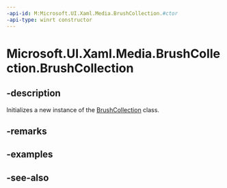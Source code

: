 ```yaml
---
-api-id: M:Microsoft.UI.Xaml.Media.BrushCollection.#ctor
-api-type: winrt constructor
---
```


<!-- Method syntax
public BrushCollection()
-->

# Microsoft.UI.Xaml.Media.BrushCollection.BrushCollection

## -description
Initializes a new instance of the [BrushCollection](brushcollection.md) class.

## -remarks

## -examples

## -see-also

